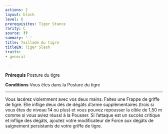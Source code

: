 ```yaml
---
actions: 2
layout: block
level: 6
prerequisites: Tiger Stance
rarity: C
source: ??
summary: '-'
title: Taillade du tigre
titleEN: Tiger Slash
traits:
- general

---
```


<p><strong>Prérequis</strong> Posture du tigre</p>
<p><strong>Conditions</strong> Vous êtes dans la Posture du tigre</p>
<hr>
<p>Vous lacérez violemment avec vos deux mains. Faites une Frappe de griffe de tigre. Elle inflige deux dés de dégâts d’arme supplémentaires (trois si vous êtes de niveau 14 ou plus) et vous pouvez repousser la cible de 1,50 m comme si vous aviez réussi à la Pousser. Si l’attaque est un succès critique et inflige des dégâts, ajoutez votre modificateur de Force aux dégâts de saignement persistants de votre griffe de tigre.</p>